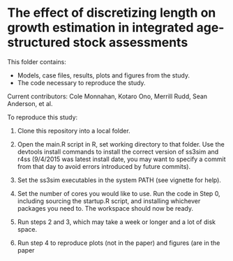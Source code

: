 The effect of discretizing length on growth estimation in integrated age-structured stock assessments
=======================

This folder contains:

- Models, case files, results, plots and figures from the study.
- The code necessary to reproduce the study.

Current contributors: Cole Monnahan, Kotaro Ono, Merrill Rudd, Sean
Anderson, et al.

To reproduce this study:
1. Clone this repository into a local folder.

2. Open the main.R script in R, set working directory to that folder. Use
the devtools install commands to install the correct version of ss3sim and
r4ss (9/4/2015 was latest install date, you may want to specify a commit
from that day to avoid errors introduced by future commits).

3. Set the ss3sim executables in the system PATH (see vignette for help).

4. Set the number of cores you would like to use. Run the code in Step 0,
including sourcing the startup.R script, and installing whichever packages
you need to. The workspace should now be ready.

5. Run steps 2 and 3, which may take a week or longer and a lot of disk
space.

6. Run step 4 to reproduce plots (not in the paper) and figures (are in
the paper


